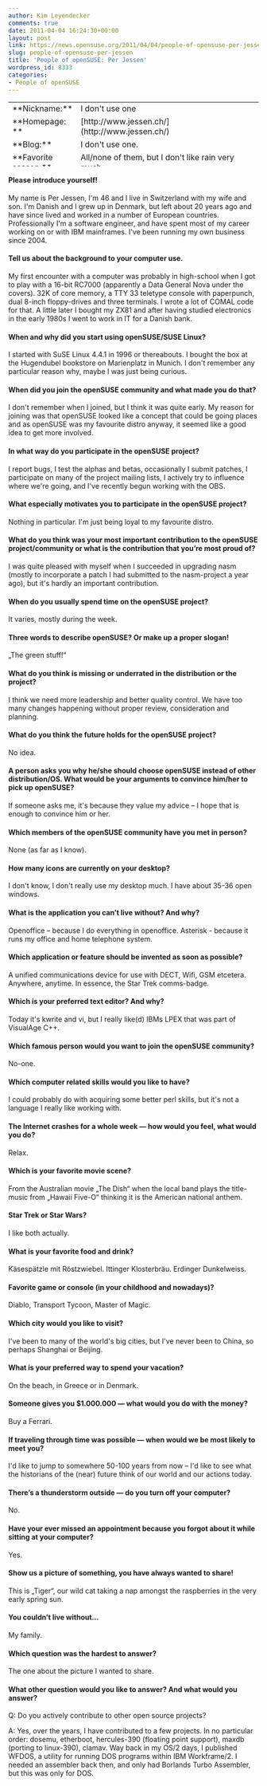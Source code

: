 ```yaml
---
author: Kim Leyendecker
comments: true
date: 2011-04-04 16:24:30+00:00
layout: post
link: https://news.opensuse.org/2011/04/04/people-of-opensuse-per-jessen/
slug: people-of-opensuse-per-jessen
title: 'People of openSUSE: Per Jessen'
wordpress_id: 8333
categories:
- People of openSUSE
---
```


<table cellpadding="2" width="664" style="height: 129px;" cellspacing="0" > 
<tbody >
<tr >

<td width="105" >**Nickname:**
</td>

<td width="520" >I don't use one
</td>
</tr>
<tr >

<td width="105" >**Homepage: **
</td>

<td width="520" >[http://www.jessen.ch/](http://www.jessen.ch/)
</td>
</tr>
<tr >

<td width="105" >**Blog:**
</td>

<td width="520" >I don't use one.
</td>
</tr>
<tr >

<td width="105" >**Favorite season:**
</td>

<td width="520" >All/none of them, but I don't like rain very much.
</td>
</tr>
<tr >

<td width="105" >**Motto:**
</td>

<td width="520" >None.
</td>
</tr>
</tbody>
</table>


#### Please introduce yourself!


My name is Per Jessen, I'm 46 and I live in Switzerland with my wife and son. I'm Danish and I grew up in Denmark, but left about 20 years ago and have since lived and worked in a number of European countries. Professionally I'm a software engineer, and have spent most of my career working on or with IBM mainframes. I've been running my own business since 2004.<!-- more -->


#### Tell us about the background to your computer use.


My first encounter with a computer was probably in high-school when I got to play with a 16-bit RC7000 (apparently a Data General Nova under the covers). 32K of core memory, a TTY 33 teletype console with paperpunch, dual 8-inch floppy-drives and three terminals. I wrote a lot of COMAL code for that. A little later I bought my ZX81 and after having studied electronics in the early 1980s I went to work in IT for a Danish bank.


#### When and why did you start using openSUSE/SUSE Linux?


I started with SuSE Linux 4.4.1 in 1996 or thereabouts. I bought the box at the Hugendubel bookstore on Marienplatz in Munich. I don't remember any particular reason why, maybe I was just being curious.


#### When did you join the openSUSE community and what made you do that?


I don't remember when I joined, but I think it was quite early. My reason for joining was that openSUSE looked like a concept that could be going places and as openSUSE was my favourite distro anyway, it seemed like a good idea to get more involved.


#### In what way do you participate in the openSUSE project?


I report bugs, I test the alphas and betas, occasionally I submit patches, I participate on many of the project mailing lists, I actively try to influence where we're going, and I've recently begun working with the OBS.


#### What especially motivates you to participate in the openSUSE project?


Nothing in particular. I'm just being loyal to my favourite distro.


#### What do you think was your most important contribution to the openSUSE project/community or what is the contribution that you’re most proud of?


I was quite pleased with myself when I succeeded in upgrading nasm (mostly to incorporate a patch I had submitted to the nasm-project a year ago), but it's hardly an important contribution.


#### When do you usually spend time on the openSUSE project?


It varies, mostly during the week.


#### Three words to describe openSUSE? Or make up a proper slogan!


„The green stuff!“


#### What do you think is missing or underrated in the distribution or the project?


I think we need more leadership and better quality control. We have too many changes happening without proper review, consideration and planning.


#### What do you think the future holds for the openSUSE project?


No idea.


#### A person asks you why he/she should choose openSUSE instead of other distribution/OS. What would be your arguments to convince him/her to pick up openSUSE?


If someone asks me, it's because they value my advice – I hope that is enough to convince him or her.


#### Which members of the openSUSE community have you met in person?


None (as far as I know).


#### How many icons are currently on your desktop?


I don't know, I don't really use my desktop much. I have about 35-36 open windows.


#### What is the application you can’t live without? And why?


Openoffice – because I do everything in openoffice. Asterisk - because it runs my office and home telephone system.


#### Which application or feature should be invented as soon as possible?


A unified communications device for use with DECT, Wifi, GSM etcetera. Anywhere, anytime. In essence, the Star Trek comms-badge.


#### Which is your preferred text editor? And why?


Today it's kwrite and vi, but I really like(d) IBMs LPEX that was part of VisualAge C++.


#### Which famous person would you want to join the openSUSE community?


No-one.


#### Which computer related skills would you like to have?


I could probably do with acquiring some better perl skills, but it's not a language I really like working with.


#### The Internet crashes for a whole week — how would you feel, what would you do?


Relax. 


#### Which is your favorite movie scene?


From the Australian movie „The Dish“ when the local band plays the title-music from „Hawaii Five-O“ thinking it is the American national anthem. 


#### Star Trek or Star Wars?


I like both actually.


#### What is your favorite food and drink?


Käsespätzle mit Röstzwiebel. Ittinger Klosterbräu. Erdinger Dunkelweiss.


#### Favorite game or console (in your childhood and nowadays)?


Diablo, Transport Tycoon, Master of Magic.


#### Which city would you like to visit?


I've been to many of the world's big cities, but I've never been to China, so perhaps Shanghai or Beijing.


#### What is your preferred way to spend your vacation?


On the beach, in Greece or in Denmark.


#### Someone gives you $1.000.000 — what would you do with the money?


Buy a Ferrari.


#### If traveling through time was possible — when would we be most likely to meet you?


I'd like to jump to somewhere 50-100 years from now – I'd like to see what the historians of the (near) future think of our world and our actions today.


#### There’s a thunderstorm outside — do you turn off your computer?


No.


#### Have your ever missed an appointment because you forgot about it while sitting at your computer?


Yes.


#### Show us a picture of something, you have always wanted to share!


This is „Tiger“, our wild cat taking a nap amongst the raspberries in the very early spring sun.


#### You couldn’t live without…


My family.


#### Which question was the hardest to answer?


The one about the picture I wanted to share.


#### What other question would you like to answer? And what would you answer?


Q: Do you actively contribute to other open source projects?

A: Yes, over the years, I have contributed to a few projects. In no particular order: dosemu, etherboot, hercules-390 (floating point support), maxdb (porting to linux-390), clamav. Way back in my OS/2 days, I published WFDOS, a utility for running DOS programs within IBM Workframe/2. I needed an assembler back then, and only had Borlands Turbo Assembler, but this was only for DOS.
